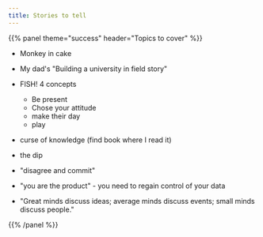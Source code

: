```yaml
---
title: Stories to tell
---
```



{{% panel theme="success" header="Topics to cover" %}}

 - Monkey in cake
 - My dad's "Building a university in field story"
 - FISH! 4 concepts
    - Be present
    - Chose your attitude
    - make their day
    - play
 - curse of knowledge (find book where I read it)
 - the dip
 - "disagree and commit"
 - "you are the product" - you need to regain control of your data

 - "Great minds discuss ideas; average minds discuss events; small minds discuss people."


{{% /panel %}}